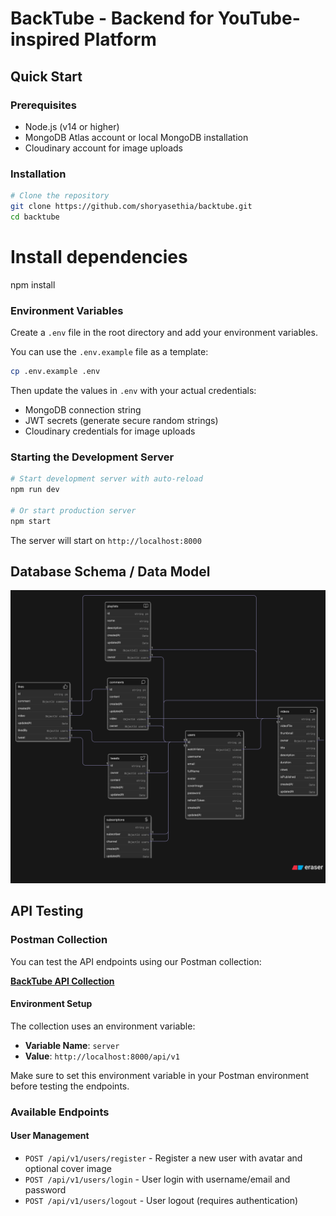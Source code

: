 # BackTube - Backend for YouTube-inspired Platform

## Quick Start

### Prerequisites
- Node.js (v14 or higher)
- MongoDB Atlas account or local MongoDB installation
- Cloudinary account for image uploads

### Installation
```bash
# Clone the repository
git clone https://github.com/shoryasethia/backtube.git
cd backtube
```
# Install dependencies
npm install

### Environment Variables
Create a `.env` file in the root directory and add your environment variables. 

You can use the `.env.example` file as a template:
```bash
cp .env.example .env
```

Then update the values in `.env` with your actual credentials:
- MongoDB connection string
- JWT secrets (generate secure random strings)
- Cloudinary credentials for image uploads

### Starting the Development Server
```bash
# Start development server with auto-reload
npm run dev

# Or start production server
npm start
```

The server will start on `http://localhost:8000`

## Database Schema / Data Model

![Data Model](src/data-model/data-model.png)

## API Testing

### Postman Collection
You can test the API endpoints using our Postman collection:

**[BackTube API Collection](https://shoryasethia.postman.co/workspace/Shorya-Sethia's-Workspace~2988e049-8a94-4224-8f3b-baf9295c8093/collection/45179578-ef61529f-1127-4054-95bd-6102984a03d8?action=share&creator=45179578&active-environment=45179578-1756074b-0697-45b4-acd1-03fd72d67ace)**

#### Environment Setup
The collection uses an environment variable:
- **Variable Name**: `server`
- **Value**: `http://localhost:8000/api/v1`

Make sure to set this environment variable in your Postman environment before testing the endpoints.


### Available Endpoints

#### User Management
- `POST /api/v1/users/register` - Register a new user with avatar and optional cover image
- `POST /api/v1/users/login` - User login with username/email and password
- `POST /api/v1/users/logout` - User logout (requires authentication)
